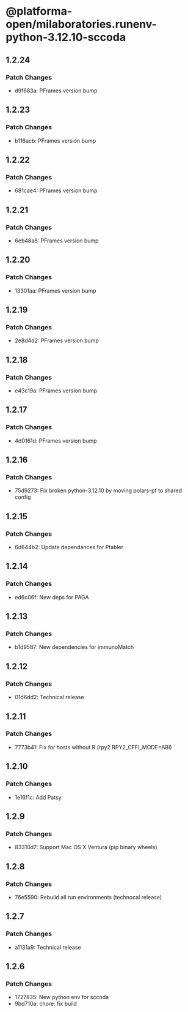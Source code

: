# @platforma-open/milaboratories.runenv-python-3.12.10-sccoda

## 1.2.24

### Patch Changes

- d9f683a: PFrames version bump

## 1.2.23

### Patch Changes

- b116acb: PFrames version bump

## 1.2.22

### Patch Changes

- 681cae4: PFrames version bump

## 1.2.21

### Patch Changes

- 6eb48a8: PFrames version bump

## 1.2.20

### Patch Changes

- 13301aa: PFrames version bump

## 1.2.19

### Patch Changes

- 2e8d4d2: PFrames version bump

## 1.2.18

### Patch Changes

- e43c19a: PFrames version bump

## 1.2.17

### Patch Changes

- 4d0161d: PFrames version bump

## 1.2.16

### Patch Changes

- 75d9273: Fix broken python-3.12.10 by moving polars-pf to shared config

## 1.2.15

### Patch Changes

- 6d644b2: Update dependances for Ptabler

## 1.2.14

### Patch Changes

- ed6c06f: New deps for PAGA

## 1.2.13

### Patch Changes

- b1d9587: New dependencies for immunoMatch

## 1.2.12

### Patch Changes

- 01d6dd2: Technical release

## 1.2.11

### Patch Changes

- 7773b41: Fix for hosts without R (rpy2 RPY2_CFFI_MODE=ABI)

## 1.2.10

### Patch Changes

- 1e16f1c: Add Patsy

## 1.2.9

### Patch Changes

- 83310d7: Support Mac OS X Ventura (pip binary wheels)

## 1.2.8

### Patch Changes

- 76e5590: Rebuild all run environments (technocal release)

## 1.2.7

### Patch Changes

- a1131a9: Technical release

## 1.2.6

### Patch Changes

- 1727835: New python env for sccoda
- 9bd710a: chore: fix build
